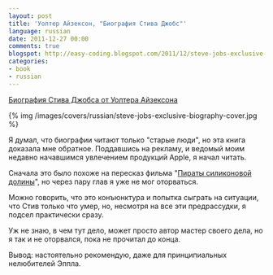 ```yaml
---
layout: post
title: 'Уолтер Айзексон, "Биография Стива Джобс"'
language: russian
date: 2011-12-27 00:00
comments: true
blogspot: http://easy-coding.blogspot.com/2011/12/steve-jobs-exclusive-biography.html
categories: 
- book
- russian
---
```

[Биография Стива Джобса от Уолтера Айзексона][]

[Биография Стива Джобса от Уолтера Айзексона]: http://www.ozon.ru/context/detail/id/7363365/?partner=easy-coding

{% img /images/covers/russian/steve-jobs-exclusive-biography-cover.jpg %}

Я думал, что биографии читают только "старые люди", но эта книга доказала мне обратное. Поддавшись на рекламу, и ведомый моим недавно начавшимся увлечением продукций Apple, я начал читать.

Cначала это было похоже на пересказ фильма "[Пираты силиконовой долины][]", но через пару глав я уже не мог оторваться.

[Пираты силиконовой долины]: http://www.imdb.com/title/tt0168122/

Можно говорить, что это конъюнктура и попытка сыграть на ситуации, что Стив только что умер, но, несмотря на все эти предрассудки, я подсел практически сразу.

Уж не знаю, в чем тут дело, может просто автор мастер своего дела, но я так и не оторвался, пока не прочитал до конца.

Вывод: настоятельно рекомендую, даже для принципиальных нелюбителей Эппла.
